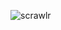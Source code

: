 ![scrawlr](https://github.com/Satyam0700/Scrawlr/assets/114215415/c10750b7-908e-4017-ae1f-2e910009c31c)
